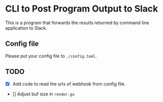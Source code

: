 # CLI to Post Program Output to Slack
This is a program that forwards the results returned by command line application to Slack.

## Config file 
Please put your config file to `./config.toml`. 

## TODO
- [x] Add code to read the urls of webhook from config file.
- [] Adjust buf size in `render.go` 
